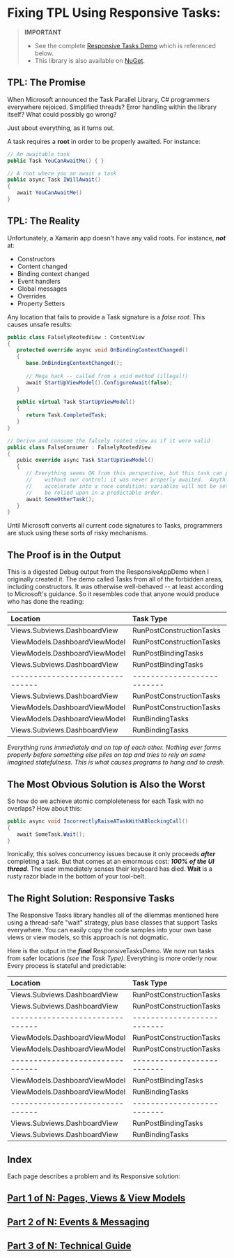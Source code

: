 
# Fixing TPL Using Responsive Tasks:

>**IMPORTANT**
>* See the complete [Responsive Tasks Demo](https://github.com/marcusts/Com.MarcusTS.ResponsiveTasksDemo) which is referenced below.
>* This library is also available on [NuGet](https://www.nuget.org/packages/Com.MarcusTS.ResponsiveTasks).
###  
###  
## TPL: The Promise

When Microsoft announced the Task Parallel Library, C# programmers everywhere rejoiced.  Simplified threads?  Error handling within the library itself?  What could possibly go wrong?

Just about everything, as it turns out.

A task requires a **root** in order to be properly awaited.  For instance:

``` C#
// An awaitable task
public Task YouCanAwaitMe() { }

// A root where you an await a task
public async Task IWillAwait()
{
   await YouCanAwaitMe()
}
```

## TPL: The Reality

Unfortunately, a Xamarin app doesn't have any valid roots.  For instance, ***not*** at:

* Constructors
* Content changed
* Binding context changed
* Event handlers
* Global messages
* Overrides
* Property Setters

Any location that fails to provide a Task signature is a *false root*. This causes unsafe results:

``` C#
public class FalselyRootedView : ContentView
{
   protected override async void OnBindingContextChanged()
   {
      base.OnBindingContextChanged();
      
      // Mega hack -- called from a void method (illegal!)
      await StartUpViewModel().ConfigureAwait(false);
   }
   
   public virtual Task StartUpViewModel()
   {
      return Task.CompletedTask;
   }
}

// Derive and consume the falsely rooted view as if it were valid
public class FalseConsumer : FalselyRootedView
{
   pubic override async Task StartUpViewModel()
   {
      // Everything seems OK from this perspective, but this task can proceed at any time and 
      //    without our control; it was never properly awaited.  Anything relying on it will 
      //    accelerate into a race condition; variables will not be set on time; nothing can 
      //    be relied upon in a predictable order.
      await SomeOtherTask();
   }
}
```

Until Microsoft converts all current code signatures to Tasks, programmers are stuck using these sorts of risky mechanisms.

## The Proof is in the Output

This is a digested Debug output from the ResponsiveAppDemo when I originally created it. The demo called Tasks from all of the forbidden areas, including constructors. It was otherwise well-behaved -- at least according to Microsoft's guidance.  So it resembles code that anyone would produce who has done the reading:

| Location                      | Task Type                | First/Last |
| :---                          | :---                     | :---       |
| Views.Subviews.DashboardView  | RunPostConstructionTasks | FIRST	    |
| ViewModels.DashboardViewModel | RunPostConstructionTasks | FIRST	    |
| ViewModels.DashboardViewModel | RunPostBindingTasks      | FIRST	    |
| Views.Subviews.DashboardView  | RunPostBindingTasks      | FIRST	    |
|-------------------------------|--------------------------|------------|
| Views.Subviews.DashboardView  | RunPostConstructionTasks | LAST	    |
| ViewModels.DashboardViewModel | RunPostConstructionTasks | LAST	    | 
| ViewModels.DashboardViewModel | RunBindingTasks          | LAST	    | 
| Views.Subviews.DashboardView  | RunBindingTasks          | LAST	    |

*Everything runs immediately and on top of each other.  Nothing ever forms properly before something else piles on top and tries to rely on some imagined statefulness. This is what causes programs to hang and to crash.*

## The Most Obvious Solution is Also the Worst

So how do we achieve atomic comploleteness for each Task with no overlaps?  How about this:

``` C#
public async void IncorrectlyRaiseATaskWithABlockingCall()
{
   await SomeTask.Wait();
}

```

Ironically, this solves concurrency issues because it only proceeds ***after*** completing a task.  But that comes at an emormous cost: ***100% of the UI thread***. The user immediately senses their keyboard has died. **Wait** is a rusty razor blade in the bottom of your tool-belt.

## The Right Solution: Responsive Tasks

The Responsive Tasks library handles all of the dilemmas mentioned here using a thread-safe "wait" strategy, plus base classes that support Tasks everywhere.  You can easily copy the code samples into your own base views or view models, so this approach is not dogmatic.

Here is the output in the ***final*** ResponsiveTasksDemo. We now run tasks from safer locations *(see the Task Type)*.  Everything is more orderly now.  Every process is stateful and predictable:

| Location                      | Task Type                | First/Last |
| :---                          | :---                     | :---       |
| Views.Subviews.DashboardView  | RunPostConstructionTasks | FIRST	    |
| Views.Subviews.DashboardView  | RunPostConstructionTasks | LAST	    |
|-------------------------------|--------------------------|------------|
| ViewModels.DashboardViewModel | RunPostConstructionTasks | FIRST	    |
| ViewModels.DashboardViewModel | RunPostConstructionTasks | LAST	    | 
|-------------------------------|--------------------------|------------|
| ViewModels.DashboardViewModel | RunPostBindingTasks      | FIRST	    |
| ViewModels.DashboardViewModel | RunBindingTasks          | LAST	    | 
|-------------------------------|--------------------------|------------|
| Views.Subviews.DashboardView  | RunPostBindingTasks      | FIRST	    |
| Views.Subviews.DashboardView  | RunBindingTasks          | LAST	    |

## Index

Each page describes a problem and its Responsive solution:

## [Part 1 of N: Pages, Views & View Models](ResponsiveTasksDemo_1.md)
## [Part 2 of N: Events & Messaging](ResponsiveTasksDemo_2.md)
## [Part 3 of N: Technical Guide](ResponsiveTasksDemo_3.md)
